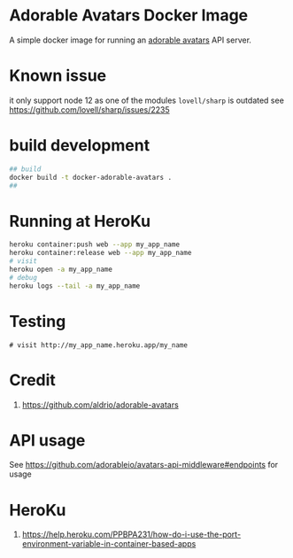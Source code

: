 # Adorable Avatars Docker Image

A simple docker image for running an [adorable avatars](https://github.com/adorableio/avatars-api-middleware) API server.

# Known issue
it only support node 12 as one of the modules `lovell/sharp` is outdated see https://github.com/lovell/sharp/issues/2235

# build development
```sh
## build
docker build -t docker-adorable-avatars .
##

```

# Running at HeroKu
```sh
heroku container:push web --app my_app_name
heroku container:release web --app my_app_name
# visit
heroku open -a my_app_name
# debug
heroku logs --tail -a my_app_name
```
# Testing
```
# visit http://my_app_name.heroku.app/my_name
```

# Credit
1. https://github.com/aldrio/adorable-avatars

# API usage
See https://github.com/adorableio/avatars-api-middleware#endpoints for usage

# HeroKu
1. https://help.heroku.com/PPBPA231/how-do-i-use-the-port-environment-variable-in-container-based-apps